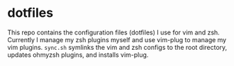 # dotfiles
This repo contains the configuration files (dotfiles) I use for vim and zsh. Currently I manage my zsh plugins myself and use vim-plug to manage my vim plugins. `sync.sh` symlinks the vim and zsh configs to the root directory, updates ohmyzsh plugins, and installs vim-plug.
